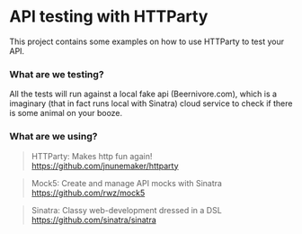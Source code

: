 # API testing with HTTParty

This project contains some examples on how to use HTTParty to test your API.

### What are we testing?

All the tests will run against a local fake api (Beernivore.com), which is a imaginary (that in fact runs local with Sinatra) cloud service to check if there is some animal on your booze.

### What are we using?

>HTTParty: Makes http fun again!
https://github.com/jnunemaker/httparty

>Mock5: Create and manage API mocks with Sinatra
https://github.com/rwz/mock5

>Sinatra: Classy web-development dressed in a DSL
https://github.com/sinatra/sinatra